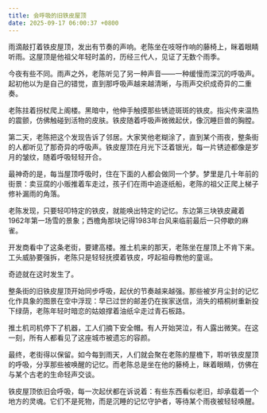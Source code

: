 ```yaml
---
title: 会呼吸的旧铁皮屋顶
date: 2025-09-17 06:00:37 +0800
---
```


雨滴敲打着铁皮屋顶，发出有节奏的声响。老陈坐在吱呀作响的藤椅上，眯着眼睛听雨。这屋顶是他祖父年轻时盖的，历经三代人，见证了无数个雨季。

今夜有些不同。雨声之外，老陈听见了另一种声音——一种缓慢而深沉的呼吸声。起初他以为是自己的错觉，直到那呼吸声越来越清晰，与雨声交织成奇异的二重奏。

老陈拄着拐杖爬上阁楼。黑暗中，他伸手触摸那些锈迹斑斑的铁皮。指尖传来温热的震颤，仿佛触碰到活物的皮肤。铁皮随着呼吸声微微起伏，像沉睡巨兽的胸膛。

第二天，老陈把这个发现告诉了邻居。大家笑他老糊涂了，直到某个雨夜，整条街的人都听见了那奇异的呼吸声。铁皮屋顶在月光下泛着银光，每一片锈迹都像是岁月的皱纹，随着呼吸轻轻开合。

最神奇的是，每当屋顶呼吸时，住在下面的人都会做同一个梦。梦里是几十年前的街景：卖豆腐的小贩推着车走过，孩子们在雨中追逐纸船，老陈的祖父正爬上梯子修补漏雨的角落。

老陈发现，只要轻叩特定的铁皮，就能唤出特定的记忆。东边第三块铁皮藏着1962年第一场雪的景象；西檐角那块记得1983年台风来临前最后一只停歇的麻雀。

开发商看中了这条老街，要建高楼。推土机来的那天，老陈坐在屋顶上不肯下来。工头威胁要强拆，老陈只是轻轻抚摸着铁皮，哼起祖母教他的童谣。

奇迹就在这时发生了。

整条街的旧铁皮屋顶开始同步呼吸，起伏的节奏越来越强。那些被岁月尘封的记忆化作具象的图景在空中浮现：早已过世的邮差仍在挨家送信，消失的梧桐树重新投下绿荫，老陈年轻时暗恋的姑娘撑着油纸伞走过青石板路。

推土机司机停下了机器，工人们摘下安全帽。有人开始哭泣，有人露出微笑。在这一刻，所有人都看见了这座城市被遗忘的容颜。

最终，老街得以保留。如今每到雨天，人们就会聚在老陈的屋檐下，聆听铁皮屋顶的呼吸，分享那些被唤醒的记忆。而老陈总是坐在他的藤椅上，眯着眼睛，仿佛在与某个古老的生命轻声交谈。

铁皮屋顶依旧会呼吸，每一次起伏都在诉说着：有些东西看似老旧，却承载着一个地方的灵魂。它们不是死物，而是沉睡的记忆守护者，等待某个雨夜被轻轻唤醒。
